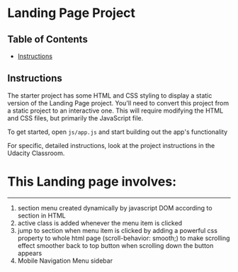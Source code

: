 # Landing Page Project

## Table of Contents

* [Instructions](#instructions)

## Instructions

The starter project has some HTML and CSS styling to display a static version of the Landing Page project. You'll need to convert this project from a static project to an interactive one. This will require modifying the HTML and CSS files, but primarily the JavaScript file.

To get started, open `js/app.js` and start building out the app's functionality

For specific, detailed instructions, look at the project instructions in the Udacity Classroom.

# This Landing page involves:
---------------------------------------------
1. section menu created dynamically by javascript DOM according to section in HTML
2. active class is added whenever the menu item is clicked
3. jump to section when menu item is clicked by adding a powerful css property to whole html page (scroll-behavior: smooth;) to make scrolling effect smoother
 back to top button when scrolling down the button appears
4. Mobile Navigation Menu sidebar 
